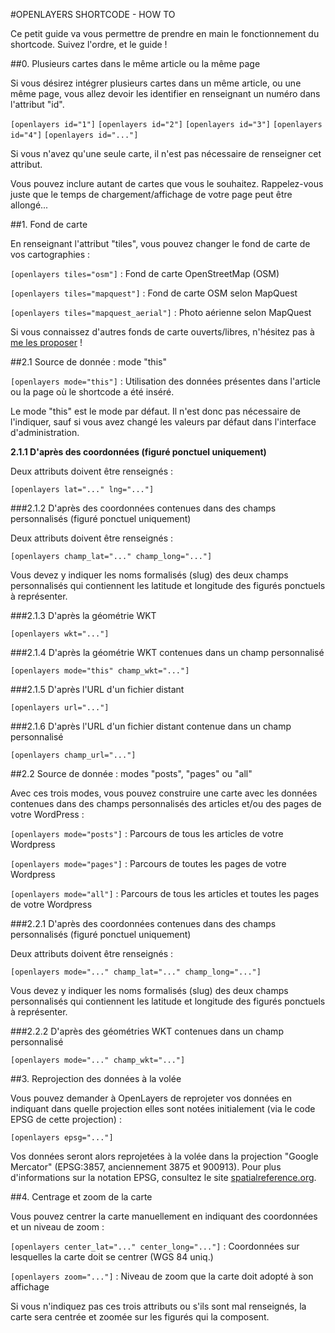 #OPENLAYERS SHORTCODE - HOW TO

Ce petit guide va vous permettre de prendre en main le fonctionnement du shortcode. Suivez l'ordre, et le guide !

##0. Plusieurs cartes dans le même article ou la même page

Si vous désirez intégrer plusieurs cartes dans un même article, ou une même page, vous allez devoir les identifier en renseignant un numéro dans l'attribut "id".

`[openlayers id="1"]`
`[openlayers id="2"]`
`[openlayers id="3"]`
`[openlayers id="4"]`
`[openlayers id="..."]`

Si vous n'avez qu'une seule carte, il n'est pas nécessaire de renseigner cet attribut.

Vous pouvez inclure autant de cartes que vous le souhaitez. Rappelez-vous juste que le temps de chargement/affichage de votre page peut être allongé...

##1. Fond de carte

En renseignant l'attribut "tiles", vous pouvez changer le fond de carte de vos cartographies :

`[openlayers tiles="osm"]` : Fond de carte OpenStreetMap (OSM)

`[openlayers tiles="mapquest"]` : Fond de carte OSM selon MapQuest

`[openlayers tiles="mapquest_aerial"]` : Photo aérienne selon MapQuest

Si vous connaissez d'autres fonds de carte ouverts/libres, n'hésitez pas à [me les proposer](https://github.com/AdrienVH/openlayers_shortcode/blob/master/README.md#contact) !

##2.1 Source de donnée : mode "this"

`[openlayers mode="this"]` : Utilisation des données présentes dans l'article ou la page où le shortcode a été inséré.

Le mode "this" est le mode par défaut. Il n'est donc pas nécessaire de l'indiquer, sauf si vous avez changé les valeurs par défaut dans l'interface d'administration.

**2.1.1 D'après des coordonnées (figuré ponctuel uniquement)**

Deux attributs doivent être renseignés :

`[openlayers lat="..." lng="..."]`

###2.1.2 D'après des coordonnées contenues dans des champs personnalisés (figuré ponctuel uniquement)

Deux attributs doivent être renseignés :

`[openlayers champ_lat="..." champ_long="..."]`

Vous devez y indiquer les noms formalisés (slug) des deux champs personnalisés qui contiennent les latitude et longitude des figurés ponctuels à représenter.

###2.1.3 D'après la géométrie WKT

`[openlayers wkt="..."]`

###2.1.4 D'après la géométrie WKT contenues dans un champ personnalisé

`[openlayers mode="this" champ_wkt="..."]`

###2.1.5 D'après l'URL d'un fichier distant

`[openlayers url="..."]`

###2.1.6 D'après l'URL d'un fichier distant contenue dans un champ personnalisé

`[openlayers champ_url="..."]`

##2.2 Source de donnée : modes "posts", "pages" ou "all"

Avec ces trois modes, vous pouvez construire une carte avec les données contenues dans des champs personnalisés des articles et/ou des pages de votre WordPress :

`[openlayers mode="posts"]` : Parcours de tous les articles de votre Wordpress

`[openlayers mode="pages"]` : Parcours de toutes les pages de votre Wordpress

`[openlayers mode="all"]` : Parcours de tous les articles et toutes les pages de votre Wordpress

###2.2.1 D'après des coordonnées contenues dans des champs personnalisés (figuré ponctuel uniquement)

Deux attributs doivent être renseignés :

`[openlayers mode="..." champ_lat="..." champ_long="..."]`

Vous devez y indiquer les noms formalisés (slug) des deux champs personnalisés qui contiennent les latitude et longitude des figurés ponctuels à représenter.

###2.2.2 D'après des géométries WKT contenues dans un champ personnalisé

`[openlayers mode="..." champ_wkt="..."]`

##3. Reprojection des données à la volée

Vous pouvez demander à OpenLayers de reprojeter vos données en indiquant dans quelle projection elles sont notées initialement (via le code EPSG de cette projection) :

`[openlayers epsg="..."]`

Vos données seront alors reprojetées à la volée dans la projection "Google Mercator" (EPSG:3857, anciennement 3875 et 900913). Pour plus d'informations sur la notation EPSG, consultez le site [spatialreference.org](http://www.spatialreference.org/).

##4. Centrage et zoom de la carte

Vous pouvez centrer la carte manuellement en indiquant des coordonnées et un niveau de zoom :

`[openlayers center_lat="..." center_long="..."]` : Coordonnées sur lesquelles la carte doit se centrer (WGS 84 uniq.)

`[openlayers zoom="..."]` : Niveau de zoom que la carte doit adopté à son affichage

Si vous n'indiquez pas ces trois attributs ou s'ils sont mal renseignés, la carte sera centrée et zoomée sur les figurés qui la composent.